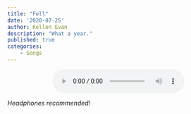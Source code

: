 ```yaml
---
title: "Fell"
date: '2020-07-25'
author: Kellen Evan
description: "What a year."
published: true
categories:
    - Songs
---
```


<figure style="text-align: center">
    <audio
        controls
        src="/audio/Fell.mp3">
            Oh no! Your browser does not support the
            <code>audio</code> element.
    </audio>
</figure>

_Headphones recommended!_